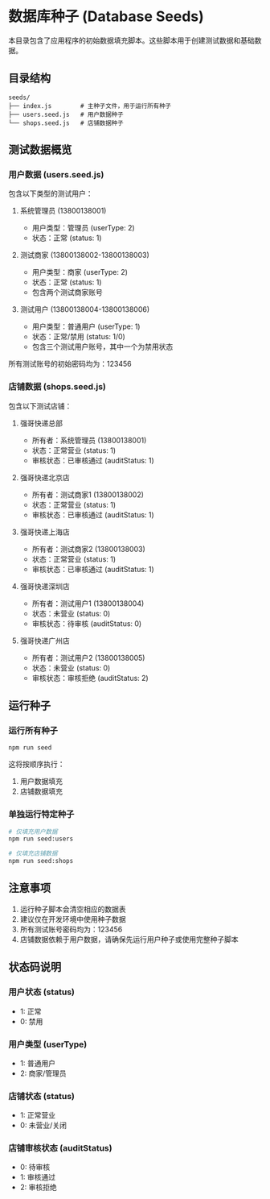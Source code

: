 # 数据库种子 (Database Seeds)

本目录包含了应用程序的初始数据填充脚本。这些脚本用于创建测试数据和基础数据。

## 目录结构

```
seeds/
├── index.js        # 主种子文件，用于运行所有种子
├── users.seed.js   # 用户数据种子
└── shops.seed.js   # 店铺数据种子
```

## 测试数据概览

### 用户数据 (users.seed.js)

包含以下类型的测试用户：

1. 系统管理员 (13800138001)
   - 用户类型：管理员 (userType: 2)
   - 状态：正常 (status: 1)

2. 测试商家 (13800138002-13800138003)
   - 用户类型：商家 (userType: 2)
   - 状态：正常 (status: 1)
   - 包含两个测试商家账号

3. 测试用户 (13800138004-13800138006)
   - 用户类型：普通用户 (userType: 1)
   - 状态：正常/禁用 (status: 1/0)
   - 包含三个测试用户账号，其中一个为禁用状态

所有测试账号的初始密码均为：123456

### 店铺数据 (shops.seed.js)

包含以下测试店铺：

1. 强哥快递总部
   - 所有者：系统管理员 (13800138001)
   - 状态：正常营业 (status: 1)
   - 审核状态：已审核通过 (auditStatus: 1)

2. 强哥快递北京店
   - 所有者：测试商家1 (13800138002)
   - 状态：正常营业 (status: 1)
   - 审核状态：已审核通过 (auditStatus: 1)

3. 强哥快递上海店
   - 所有者：测试商家2 (13800138003)
   - 状态：正常营业 (status: 1)
   - 审核状态：已审核通过 (auditStatus: 1)

4. 强哥快递深圳店
   - 所有者：测试用户1 (13800138004)
   - 状态：未营业 (status: 0)
   - 审核状态：待审核 (auditStatus: 0)

5. 强哥快递广州店
   - 所有者：测试用户2 (13800138005)
   - 状态：未营业 (status: 0)
   - 审核状态：审核拒绝 (auditStatus: 2)

## 运行种子

### 运行所有种子

```bash
npm run seed
```

这将按顺序执行：
1. 用户数据填充
2. 店铺数据填充

### 单独运行特定种子

```bash
# 仅填充用户数据
npm run seed:users

# 仅填充店铺数据
npm run seed:shops
```

## 注意事项

1. 运行种子脚本会清空相应的数据表
2. 建议仅在开发环境中使用种子数据
3. 所有测试账号密码均为：123456
4. 店铺数据依赖于用户数据，请确保先运行用户种子或使用完整种子脚本

## 状态码说明

### 用户状态 (status)
- 1: 正常
- 0: 禁用

### 用户类型 (userType)
- 1: 普通用户
- 2: 商家/管理员

### 店铺状态 (status)
- 1: 正常营业
- 0: 未营业/关闭

### 店铺审核状态 (auditStatus)
- 0: 待审核
- 1: 审核通过
- 2: 审核拒绝 
